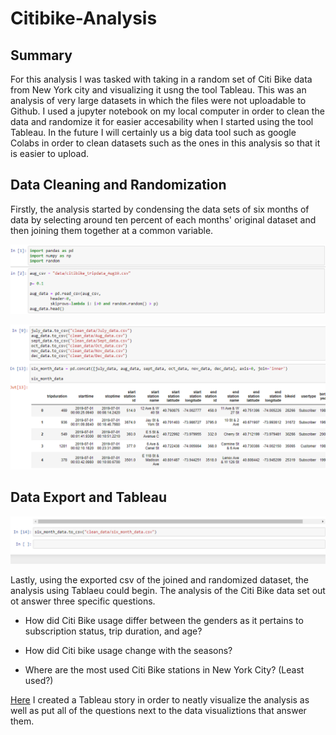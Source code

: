 # Citibike-Analysis

## Summary
For this analysis I was tasked with taking in a random set of Citi Bike data from New York city and visualizing it usng the tool Tableau. This was an analysis of very large datasets in which the files were not uploadable to Github. I used a jupyter notebook on my local computer in order to clean the data and randomize it for easier accesability when I started using the tool Tableau. In the future I will certainly us a big data tool such as google Colabs in order to clean datasets such as the ones in this analysis so that it is easier to upload.

## Data Cleaning and Randomization

Firstly, the analysis started by condensing the data sets of six months of data by selecting around ten percent of each months' original dataset and then joining them together at a common variable.

![Clean Data](./screen/citi_sample.png?raw=true "Clean Data")

![Join Data](./screen/six_join.png?raw=true "Join Data")

## Data Export and Tableau

![export](./screen/export.png?raw=true "export")

Lastly, using the exported csv of the joined and randomized dataset, the analysis using Tablaeu could begin. The analysis of the Citi Bike data set out ot answer three specific questions.

* How did Citi Bike usage differ between the genders as it pertains to subscription status, trip duration, and age?

* How did Citi bike usage change with the seasons?

* Where are the most used Citi Bike stations in New York City? (Least used?)

[Here](https://public.tableau.com/profile/michael.neustadter#!/vizhome/CitiBikeChallenge_16047901573030/Story1) I created a Tableau story in order to neatly visualize the analysis as well as put all of the questions next to the data visualiztions that answer them.